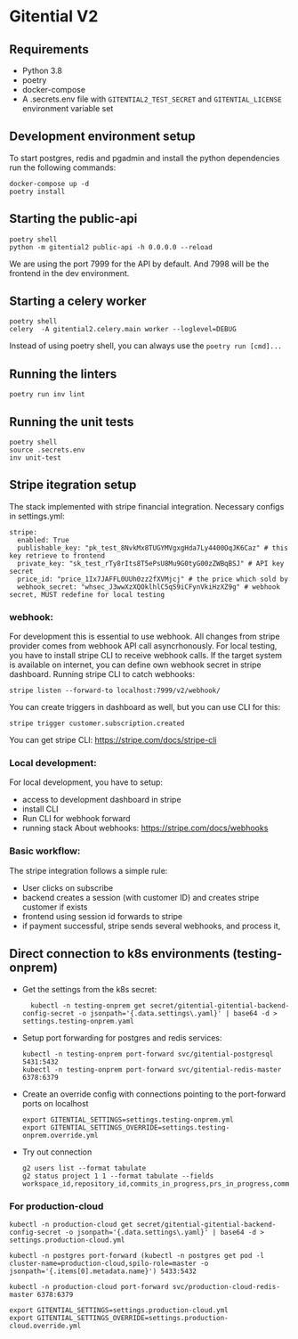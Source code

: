 # Gitential V2

## Requirements

* Python 3.8
* poetry
* docker-compose
* A .secrets.env file with `GITENTIAL2_TEST_SECRET` and `GITENTIAL_LICENSE` environment variable set

## Development environment setup

To start postgres, redis and pgadmin and install the python dependencies run the following commands:

```
docker-compose up -d
poetry install
```

## Starting the public-api

```
poetry shell
python -m gitential2 public-api -h 0.0.0.0 --reload
```

We are using the port 7999 for the API by default. And 7998 will be the frontend in the dev environment.


## Starting a celery worker

```
poetry shell
celery  -A gitential2.celery.main worker --loglevel=DEBUG
```

Instead of using poetry shell, you can always use the `poetry run [cmd]...`

## Running the linters

```
poetry run inv lint
```

## Running the unit tests

```
poetry shell
source .secrets.env
inv unit-test
```

## Stripe itegration setup

The stack implemented with stripe financial integration.
Necessary configs in settings.yml:

```
stripe:
  enabled: True
  publishable_key: "pk_test_8NvkMx8TUGYMVgxgHda7Ly4400OqJK6Caz" # this key retrieve to frontend
  private_key: "sk_test_rTy8rIts8T5ePsU8Mu9G0tyG00zZWBqBSJ" # API key secret
  price_id: "price_1Ix7JAFFL0UUh0zz2fXVMjcj" # the price which sold by
  webhook_secret: "whsec_J3wwXzXQOklhlC5qS9iCFynVkiHzXZ9g" # webhook secret, MUST redefine for local testing
```

### webhook:
For development this is essential to use webhook. All changes from stripe provider comes from webhook API
call asyncrhonously.
For local testing, you have to install stripe CLI to receive webhook calls. If the target system is available on
internet, you can define own webhook secret in stripe dashboard.
Running stripe CLI to catch webhooks:
```
stripe listen --forward-to localhost:7999/v2/webhook/
```
You can create triggers in dashboard as well, but you can use CLI for this:
```
stripe trigger customer.subscription.created
```
You can get stripe CLI: https://stripe.com/docs/stripe-cli

### Local development:
For local development, you have to setup:
* access to development dashboard in stripe
* install CLI
* Run CLI for webhook forward
* running stack
About webhooks: https://stripe.com/docs/webhooks

### Basic workflow:
The stripe integration follows a simple rule:
* User clicks on subscribe
* backend creates a session (with customer ID) and creates stripe customer if exists
* frontend using session id forwards to stripe
* if payment successful, stripe sends several webhooks, and process it,


## Direct connection to k8s environments (testing-onprem)

- Get the settings from the k8s secret:
  ```
    kubectl -n testing-onprem get secret/gitential-gitential-backend-config-secret -o jsonpath='{.data.settings\.yaml}' | base64 -d > settings.testing-onprem.yaml
  ```
- Setup port forwarding for postgres and redis services:
  ```
  kubectl -n testing-onprem port-forward svc/gitential-postgresql 5431:5432
  kubectl -n testing-onprem port-forward svc/gitential-redis-master 6378:6379
  ```

- Create an override config with connections pointing to the port-forward ports on localhost

  ```
  export GITENTIAL_SETTINGS=settings.testing-onprem.yml
  export GITENTIAL_SETTINGS_OVERRIDE=settings.testing-onprem.override.yml
  ```

- Try out connection
  ```
  g2 users list --format tabulate
  g2 status project 1 1 --format tabulate --fields workspace_id,repository_id,commits_in_progress,prs_in_progress,commits_last_run,prs_last_run,repository_name
  ```

### For production-cloud

```
kubectl -n production-cloud get secret/gitential-gitential-backend-config-secret -o jsonpath='{.data.settings\.yaml}' | base64 -d > settings.production-cloud.yml

kubectl -n postgres port-forward (kubectl -n postgres get pod -l cluster-name=production-cloud,spilo-role=master -o jsonpath='{.items[0].metadata.name}') 5433:5432

kubectl -n production-cloud port-forward svc/production-cloud-redis-master 6378:6379

export GITENTIAL_SETTINGS=settings.production-cloud.yml
export GITENTIAL_SETTINGS_OVERRIDE=settings.production-cloud.override.yml

```